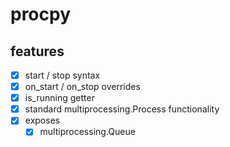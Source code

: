 # procpy
## features
- [X] start / stop syntax
- [X] on_start / on_stop overrides
- [X] is_running getter
- [X] standard multiprocessing.Process functionality
- [X] exposes
    - [X] multiprocessing.Queue